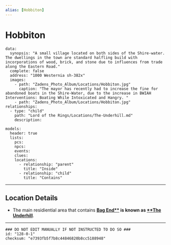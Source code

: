 ```yaml
---
alias: [Hobbiton]
---
```

# Hobbiton

```RpgManagerData
data: 
  synopsis: "A small village located on both sides of the Shire-water. The dwellings in the town are standard halfling build with incorporations of wood, brick, and stone due to influences from trade along the Eastern Road."
  complete: false
  address: "1000 Westernia sh-382x"
  images: 
    - path: "Zadens_Photo_Album/Locations/Hobbiton.jpg"
      caption: "The mayor has recently had to increase the fine for abandoned boats in the Shire-Water, due to the increase in BWIAH Interventions: Boating While Intoxicated and Hangry. "
    - path: "Zadens_Photo_Album/Locations/Hobbiton.jpg"
relationships: 
  - type: "child"
    path: "Lord of the Rings/Locations/The-Underhill.md"
    description: 

```

```RpgManager
models: 
  header: true
  lists: 
    pcs: 
    npcs: 
    events: 
    clues: 
    locations: 
      - relationship: "parent"
        title: "Inside"
      - relationship: "child"
        title: "Contains"
```

---

## Location Details

- The main residiential area that contains **[Bag End**](Bag%20End.md) is known as [**The Underhill](The%20Underhill.md)**.

---

```RpgManagerID
### DO NOT EDIT MANUALLY IF NOT INSTRUCTED TO DO SO ###
id: "128-0-1"
checksum: "e7393fb5f7b8c44846820b8cc5188948"
```
